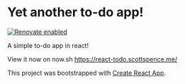 # Yet another to-do app!

[![Renovate enabled](https://img.shields.io/badge/renovate-enabled-brightgreen.svg)](https://renovatebot.com/)

A simple to-do app in react!

View it now on now.sh https://react-todo.scottspence.me/

This project was bootstrapped with
[Create React App](https://github.com/facebookincubator/create-react-app).
